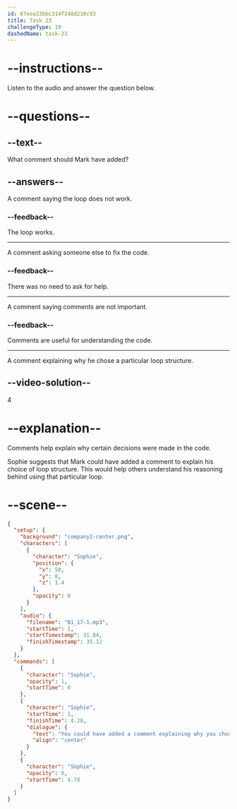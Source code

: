 ```yaml
---
id: 67eea33bbc314f248d210c93
title: Task 23
challengeType: 19
dashedName: task-23
---
```


<!-- (audio) Sophie: You could have added a comment explaining why you chose a particular loop structure. -->

# --instructions--

Listen to the audio and answer the question below.

# --questions--

## --text--

What comment should Mark have added?

## --answers--

A comment saying the loop does not work.

### --feedback--

The loop works.

---

A comment asking someone else to fix the code.

### --feedback--

There was no need to ask for help.

---

A comment saying comments are not important.

### --feedback--

Comments are useful for understanding the code.

---

A comment explaining why he chose a particular loop structure.

## --video-solution--

4

# --explanation--

Comments help explain why certain decisions were made in the code.

Sophie suggests that Mark could have added a comment to explain his choice of loop structure. This would help others understand his reasoning behind using that particular loop.

# --scene--

```json
{
  "setup": {
    "background": "company2-center.png",
    "characters": [
      {
        "character": "Sophie",
        "position": {
          "x": 50,
          "y": 0,
          "z": 1.4
        },
        "opacity": 0
      }
    ],
    "audio": {
      "filename": "B1_17-1.mp3",
      "startTime": 1,
      "startTimestamp": 31.84,
      "finishTimestamp": 35.12
    }
  },
  "commands": [
    {
      "character": "Sophie",
      "opacity": 1,
      "startTime": 0
    },
    {
      "character": "Sophie",
      "startTime": 1,
      "finishTime": 4.28,
      "dialogue": {
        "text": "You could have added a comment explaining why you chose a particular loop structure.",
        "align": "center"
      }
    },
    {
      "character": "Sophie",
      "opacity": 0,
      "startTime": 4.78
    }
  ]
}
```

